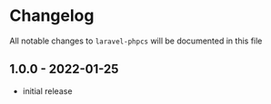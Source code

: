 # Changelog

All notable changes to `laravel-phpcs` will be documented in this file

## 1.0.0 - 2022-01-25

- initial release
